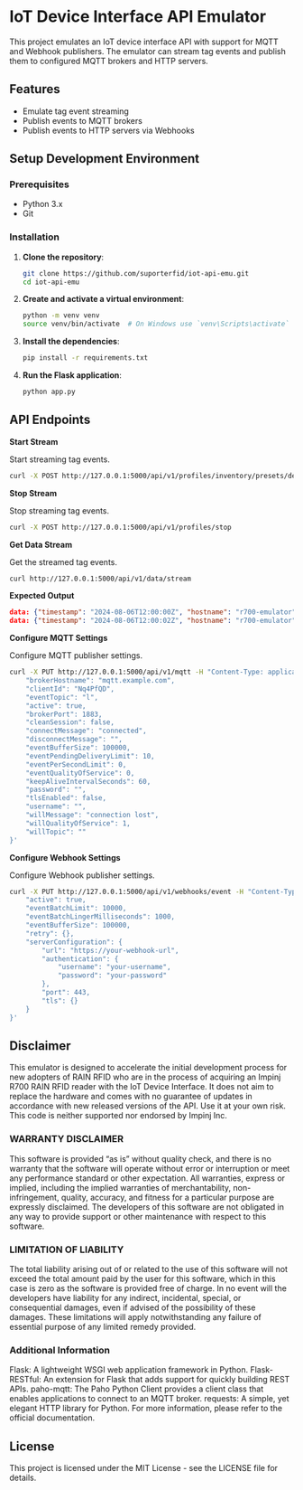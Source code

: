 # IoT Device Interface API Emulator

This project emulates an IoT device interface API with support for MQTT and Webhook publishers. The emulator can stream tag events and publish them to configured MQTT brokers and HTTP servers.

## Features

- Emulate tag event streaming
- Publish events to MQTT brokers
- Publish events to HTTP servers via Webhooks

## Setup Development Environment

### Prerequisites

- Python 3.x
- Git

### Installation

1. **Clone the repository**:
    ```sh
    git clone https://github.com/suporterfid/iot-api-emu.git
    cd iot-api-emu
    ```

2. **Create and activate a virtual environment**:
    ```sh
    python -m venv venv
    source venv/bin/activate  # On Windows use `venv\Scripts\activate`
    ```

3. **Install the dependencies**:
    ```sh
    pip install -r requirements.txt
    ```

4. **Run the Flask application**:
    ```sh
    python app.py
    ```

## API Endpoints

**Start Stream**

Start streaming tag events.

```sh
curl -X POST http://127.0.0.1:5000/api/v1/profiles/inventory/presets/default/start
```

**Stop Stream**

Stop streaming tag events.

```sh
curl -X POST http://127.0.0.1:5000/api/v1/profiles/stop
```

**Get Data Stream**

Get the streamed tag events.

```sh
curl http://127.0.0.1:5000/api/v1/data/stream
```

**Expected Output**
```json
data: {"timestamp": "2024-08-06T12:00:00Z", "hostname": "r700-emulator", "eventType": "tagInventory", "tagInventoryEvent": {"epc": "2U3T7XY4z5tHhbvN", "epcHex": "3500B6D9801234567890ABCDEF", "antennaPort": 1, "antennaName": "Antenna 1"}}
data: {"timestamp": "2024-08-06T12:00:02Z", "hostname": "r700-emulator", "eventType": "tagInventory", "tagInventoryEvent": {"epc": "1B6M3HjA9z7Yp5tD", "epcHex": "3500B6D9800987654321FEDCBA", "antennaPort": 1, "antennaName": "Antenna 1"}}
```

**Configure MQTT Settings**

Configure MQTT publisher settings.

```sh
curl -X PUT http://127.0.0.1:5000/api/v1/mqtt -H "Content-Type: application/json" -d '{
    "brokerHostname": "mqtt.example.com",
    "clientId": "Nq4PfQD",
    "eventTopic": "l",
    "active": true,
    "brokerPort": 1883,
    "cleanSession": false,
    "connectMessage": "connected",
    "disconnectMessage": "",
    "eventBufferSize": 100000,
    "eventPendingDeliveryLimit": 10,
    "eventPerSecondLimit": 0,
    "eventQualityOfService": 0,
    "keepAliveIntervalSeconds": 60,
    "password": "",
    "tlsEnabled": false,
    "username": "",
    "willMessage": "connection lost",
    "willQualityOfService": 1,
    "willTopic": ""
}'
```

**Configure Webhook Settings**

Configure Webhook publisher settings.

```sh
curl -X PUT http://127.0.0.1:5000/api/v1/webhooks/event -H "Content-Type: application/json" -d '{
    "active": true,
    "eventBatchLimit": 10000,
    "eventBatchLingerMilliseconds": 1000,
    "eventBufferSize": 100000,
    "retry": {},
    "serverConfiguration": {
        "url": "https://your-webhook-url",
        "authentication": {
            "username": "your-username",
            "password": "your-password"
        },
        "port": 443,
        "tls": {}
    }
}'
```
## Disclaimer

This emulator is designed to accelerate the initial development process for new adopters of RAIN RFID who are in the process of acquiring an Impinj R700 RAIN RFID reader with the IoT Device Interface. It does not aim to replace the hardware and comes with no guarantee of updates in accordance with new released versions of the API. Use it at your own risk. This code is neither supported nor endorsed by Impinj Inc.

### WARRANTY DISCLAIMER

This software is provided “as is” without quality check, and there is no warranty that the software will operate without error or interruption or meet any performance standard or other expectation. All warranties, express or implied, including the implied warranties of merchantability, non-infringement, quality, accuracy, and fitness for a particular purpose are expressly disclaimed. The developers of this software are not obligated in any way to provide support or other maintenance with respect to this software.

### LIMITATION OF LIABILITY

The total liability arising out of or related to the use of this software will not exceed the total amount paid by the user for this software, which in this case is zero as the software is provided free of charge. In no event will the developers have liability for any indirect, incidental, special, or consequential damages, even if advised of the possibility of these damages. These limitations will apply notwithstanding any failure of essential purpose of any limited remedy provided.

### Additional Information
Flask: A lightweight WSGI web application framework in Python.
Flask-RESTful: An extension for Flask that adds support for quickly building REST APIs.
paho-mqtt: The Paho Python Client provides a client class that enables applications to connect to an MQTT broker.
requests: A simple, yet elegant HTTP library for Python.
For more information, please refer to the official documentation.

## License
This project is licensed under the MIT License - see the LICENSE file for details.
